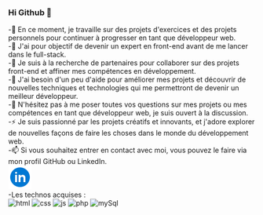 ### Hi Github 👋

-🔭 En ce moment, je travaille sur des projets d'exercices et des projets personnels pour continuer à progresser en tant que développeur web. <br/>
-🌱 J'ai pour objectif de devenir un expert en front-end avant de me lancer dans le full-stack. <br/>
-👯 Je suis à la recherche de partenaires pour collaborer sur des projets front-end et affiner mes compétences en développement. <br/>
-🤔 J'ai besoin d'un peu d'aide pour améliorer mes projets et découvrir de nouvelles techniques et technologies qui me permettront de devenir un meilleur développeur. <br/>
-💬 N'hésitez pas à me poser toutes vos questions sur mes projets ou mes compétences en tant que développeur web, je suis ouvert à la discussion. <br/>
-⚡ Je suis passionné par les projets créatifs et innovants, et j'adore explorer de nouvelles façons de faire les choses dans le monde du développement web. <br/>
-📫 Si vous souhaitez entrer en contact avec moi, vous pouvez le faire via mon profil GitHub ou LinkedIn.  <br/>
 [![linkedin](./linkedin.png)](https://www.linkedin.com/in/alexandre-vigon/)<br/>
 -Les technos acquises : <br/>
<img alt="html" width="40px" src="https://cdn.jsdelivr.net/gh/devicons/devicon/icons/html5/html5-original-wordmark.svg" />
<img alt="css" width="40px" src="https://cdn.jsdelivr.net/gh/devicons/devicon/icons/css3/css3-original-wordmark.svg" />
<img alt="js" width="30px" src="https://cdn.jsdelivr.net/gh/devicons/devicon/icons/javascript/javascript-original.svg" />
<img alt="php" width="45px" src="https://cdn.jsdelivr.net/gh/devicons/devicon/icons/php/php-original.svg" />
<img alt="mySql" width="50px" src="https://cdn.jsdelivr.net/gh/devicons/devicon/icons/mysql/mysql-original-wordmark.svg" />
